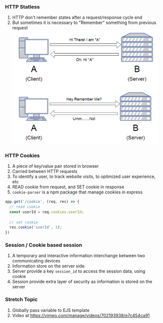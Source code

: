 ### HTTP Statless
1. HTTP don't remember states after a request/response cycle end
2. But sometimes it is necessary to "Remember" something from previous request
![first request](./image/stateless_http_1.png)
![second request](./image//stateless_http_2.png)

### HTTP Cookies
1. A piece of key/value pair stored in browser
2. Carried between HTTP requests
3. To identify a user, to track website visits, to optimized user experience, etc
4. READ cookie from request, and SET cookie in response
5. `cookie-parser` is a npm package that manage cookies in express

  ```js
  app.get('/cookie', (req, res) => {
    // read cookie
    const userId = req.cookies.userId;

    // set cookie
    res.cookie('userId', 1);
  })
  ```

### Session / Cookie based session
1. A temporary and interactive information interchange between two communicating devices
2. Information store on the server side.
3. Server provide a key `session_id` to access the session data, using cookie
4. Session provide extra layer of security as information is stored on the server

### Stretch Topic
1. Globally pass variable to EJS template
2. Video at https://vimeo.com/manage/videos/702193938/e7c454ca91
